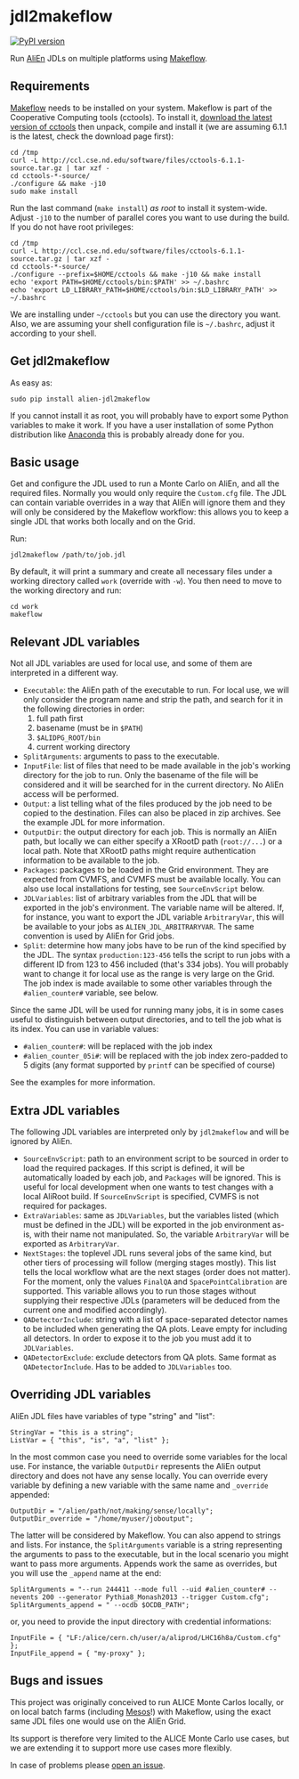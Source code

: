 jdl2makeflow
============

[![PyPI version](https://badge.fury.io/py/alien-jdl2makeflow.svg)](https://badge.fury.io/py/alien-jdl2makeflow)

Run [AliEn](http://alien.web.cern.ch) JDLs on multiple platforms using
[Makeflow](http://ccl.cse.nd.edu/software/makeflow).


Requirements
------------
[Makeflow](http://ccl.cse.nd.edu/software/makeflow) needs to be installed on
your system. Makeflow is part of the Cooperative Computing tools (cctools). To
install it, [download the latest
version of cctools](http://ccl.cse.nd.edu/software/downloadfiles.php) then
unpack, compile and install it (we are assuming 6.1.1 is the latest, check the
download page first):

    cd /tmp
    curl -L http://ccl.cse.nd.edu/software/files/cctools-6.1.1-source.tar.gz | tar xzf -
    cd cctools-*-source/
    ./configure && make -j10
    sudo make install

Run the last command (`make install`) *as root* to install it system-wide.
Adjust `-j10` to the number of parallel cores you want to use during the build.
If you do not have root privileges:

    cd /tmp
    curl -L http://ccl.cse.nd.edu/software/files/cctools-6.1.1-source.tar.gz | tar xzf -
    cd cctools-*-source/
    ./configure --prefix=$HOME/cctools && make -j10 && make install
    echo 'export PATH=$HOME/cctools/bin:$PATH' >> ~/.bashrc
    echo 'export LD_LIBRARY_PATH=$HOME/cctools/bin:$LD_LIBRARY_PATH' >> ~/.bashrc

We are installing under `~/cctools` but you can use the directory you want.
Also, we are assuming your shell configuration file is `~/.bashrc`, adjust it
according to your shell.


Get jdl2makeflow
----------------

As easy as:

    sudo pip install alien-jdl2makeflow

If you cannot install it as root, you will probably have to export some Python
variables to make it work. If you have a user installation of some Python
distribution like [Anaconda](https://www.continuum.io/downloads) this is
probably already done for you.


Basic usage
-----------

Get and configure the JDL used to run a Monte Carlo on AliEn, and all the
required files. Normally you would only require the `Custom.cfg` file. The JDL
can contain variable overrides in a way that AliEn will ignore them and they
will only be considered by the Makeflow workflow: this allows you to keep a
single JDL that works both locally and on the Grid.

Run:

    jdl2makeflow /path/to/job.jdl

By default, it will print a summary and create all necessary files under a
working directory called `work` (override with `-w`). You then need to move to
the working directory and run:

    cd work
    makeflow


Relevant JDL variables
----------------------

Not all JDL variables are used for local use, and some of them are interpreted
in a different way.

* `Executable`: the AliEn path of the executable to run. For local use, we will
  only consider the program name and strip the path, and search for it in the
  following directories in order:
    1. full path first
    2. basename (must be in `$PATH`)
    3. `$ALIDPG_ROOT/bin`
    4. current working directory
* `SplitArguments`: arguments to pass to the executable.
* `InputFile`: list of files that need to be made available in the job's working
  directory for the job to run. Only the basename of the file will be considered
  and it will be searched for in the current directory. No AliEn access will be
  performed.
* `Output`: a list telling what of the files produced by the job need to be
  copied to the destination. Files can also be placed in zip archives. See
  the example JDL for more information.
* `OutputDir`: the output directory for each job. This is normally an AliEn
  path, but locally we can either specify a XRootD path (`root://...`) or a
  local path. Note that XRootD paths might require authentication information to
  be available to the job.
* `Packages`: packages to be loaded in the Grid environment. They are expected
  from CVMFS, and CVMFS must be available locally. You can also use local
  installations for testing, see `SourceEnvScript` below.
* `JDLVariables`: list of arbitrary variables from the JDL that will be exported
  in the job's environment. The variable name will be altered. If, for instance,
  you want to export the JDL variable `ArbitraryVar`, this will be available to
  your jobs as `ALIEN_JDL_ARBITRARYVAR`. The same convention is used by AliEn
  for Grid jobs.
* `Split`: determine how many jobs have to be run of the kind specified by the
  JDL. The syntax `production:123-456` tells the script to run jobs with a
  different ID from 123 to 456 included (that's 334 jobs). You will probably
  want to change it for local use as the range is very large on the Grid. The
  job index is made available to some other variables through the
  `#alien_counter#` variable, see below.

Since the same JDL will be used for running many jobs, it is in some cases
useful to distinguish between output directories, and to tell the job what is
its index. You can use in variable values:

* `#alien_counter#`: will be replaced with the job index
* `#alien_counter_05i#`: will be replaced with the job index zero-padded to 5
  digits (any format supported by `printf` can be specified of course)

See the examples for more information.


Extra JDL variables
-------------------

The following JDL variables are interpreted only by `jdl2makeflow` and will be
ignored by AliEn.

* `SourceEnvScript`: path to an environment script to be sourced in order to
  load the required packages. If this script is defined, it will be
  automatically loaded by each job, and `Packages` will be ignored. This is
  useful for local development when one wants to test changes with a local
  AliRoot build. If `SourceEnvScript` is specified, CVMFS is not required for
  packages.
* `ExtraVariables`: same as `JDLVariables`, but the variables listed (which must
  be defined in the JDL) will be exported in the job environment as-is, with
  their name not manipulated. So, the variable `ArbitraryVar` will be exported
  as `ArbitraryVar`.
* `NextStages`: the toplevel JDL runs several jobs of the same kind, but other
  tiers of processing will follow (merging stages mostly). This list tells
  the local workflow what are the next stages (order does not matter). For the
  moment, only the values `FinalQA` and `SpacePointCalibration` are supported.
  This variable allows you to run those stages without supplying their
  respective JDLs (parameters will be deduced from the current one and modified
  accordingly).
* `QADetectorInclude`: string with a list of space-separated detector names to
  be included when generating the QA plots. Leave empty for including all
  detectors. In order to expose it to the job you must add it to `JDLVariables`.
* `QADetectorExclude`: exclude detectors from QA plots. Same format as
  `QADetectorInclude`. Has to be added to `JDLVariables` too.


Overriding JDL variables
------------------------

AliEn JDL files have variables of type "string" and "list":

    StringVar = "this is a string";
    ListVar = { "this", "is", "a", "list" };

In the most common case you need to override some variables for the local use.
For instance, the variable `OutputDir` represents the AliEn output directory and
does not have any sense locally. You can override every variable by defining a
new variable with the same name and `_override` appended:

    OutputDir = "/alien/path/not/making/sense/locally";
    OutputDir_override = "/home/myuser/joboutput";

The latter will be considered by Makeflow. You can also append to strings and
lists. For instance, the `SplitArguments` variable is a string representing the
arguments to pass to the executable, but in the local scenario you might want to
pass more arguments. Appends work the same as overrides, but you will use the
`_append` name at the end:

    SplitArguments = "--run 244411 --mode full --uid #alien_counter# --nevents 200 --generator Pythia8_Monash2013 --trigger Custom.cfg";
    SplitArguments_append = " --ocdb $OCDB_PATH";

or, you need to provide the input directory with credential informations:

    InputFile = { "LF:/alice/cern.ch/user/a/aliprod/LHC16h8a/Custom.cfg" };
    InputFile_append = { "my-proxy" };


Bugs and issues
---------------

This project was originally conceived to run ALICE Monte Carlos locally, or
on local batch farms (including
[Mesos](https://github.com/alisw/mesos-workqueue)!) with Makeflow, using the
exact same JDL files one would use on the AliEn Grid.

Its support is therefore very limited to the ALICE Monte Carlo use cases, but
we are extending it to support more use cases more flexibly.

In case of problems please [open an
issue](https://github.com/alisw/release-validation/issues).
